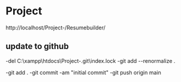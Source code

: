 # Project
http://localhost/Project-/Resumebuilder/
## update to github
-del C:\xampp\htdocs\Project-\.git\index.lock
-git add --renormalize .

-git add .
-git commit -am "initial commit"
-git push origin main